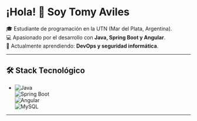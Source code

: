 # ¡Hola! 👋 Soy Tomy Aviles  

🎓 Estudiante de programación en la UTN (Mar del Plata, Argentina).  
💻 Apasionado por el desarrollo con **Java, Spring Boot y Angular**.  
🚀 Actualmente aprendiendo: **DevOps y seguridad informática**.  

---

## 🛠️ Stack Tecnológico
- ![Java](https://img.shields.io/badge/Java-ED8B00?style=for-the-badge&logo=openjdk&logoColor=white)  
  ![Spring Boot](https://img.shields.io/badge/Spring_Boot-6DB33F?style=for-the-badge&logo=springboot&logoColor=white)  
  ![Angular](https://img.shields.io/badge/Angular-DD0031?style=for-the-badge&logo=angular&logoColor=white)  
  ![MySQL](https://img.shields.io/badge/MySQL-005C84?style=for-the-badge&logo=mysql&logoColor=white)  

---
